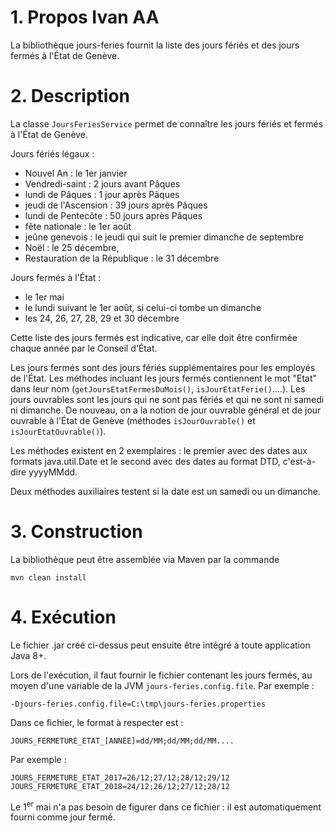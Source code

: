 # 1. Propos Ivan AA

La bibliothèque jours-feries fournit la liste des jours fériés et des jours fermés à l'État de Genève.

# 2. Description

La classe ``JoursFeriesService`` permet de connaître les jours fériés et fermés à l'État de Genève.

Jours fériés légaux :
- Nouvel An : le 1er janvier
- Vendredi-saint : 2 jours avant Pâques
- lundi de Pâques : 1 jour après Pâques
- jeudi de l'Ascension : 39 jours après Pâques
- lundi de Pentecôte : 50 jours après Pâques
- fête nationale : le 1er août
- jeûne genevois : le jeudi qui suit le premier dimanche de septembre
- Noël : le 25 décembre,
- Restauration de la République : le 31 décembre

Jours fermés à l'État :
- le 1er mai
- le lundi suivant le 1er août, si celui-ci tombe un dimanche
- les 24, 26, 27, 28, 29 et 30 décembre

Cette liste des jours fermés est indicative, car elle doit être confirmée chaque année par le Conseil d'État.

Les jours fermés sont des jours fériés supplémentaires pour les employés de l'État.
Les méthodes incluant les jours fermés contiennent le mot "Etat" dans leur nom (``getJoursEtatFermesDuMois()``, 
``isJourEtatFerie()``....).
Les jours ouvrables sont les jours qui ne sont pas fériés et qui ne sont ni samedi ni dimanche. De nouveau, 
on a la notion de jour ouvrable général et de jour ouvrable à l'État de Genève (méthodes ``isJourOuvrable()`` et
``isJourEtatOuvrable()``).

Les méthodes existent en 2 exemplaires : le premier avec des dates aux formats java.util.Date et le second
avec des dates au format DTD, c'est-à-dire yyyyMMdd.

Deux méthodes auxiliaires testent si la date est un samedi ou un dimanche.

# 3. Construction

La bibliothèque peut être assemblée via Maven par la commande

```mvn clean install```

# 4. Exécution

Le fichier .jar créé ci-dessus peut ensuite être intégré à toute application Java 8+.

Lors de l'exécution, il faut fournir le fichier contenant les jours fermés, au moyen d'une variable de la JVM 
``jours-feries.config.file``. Par exemple :
```
-Djours-feries.config.file=C:\tmp\jours-feries.properties
```

Dans ce fichier, le format à respecter est :
```
JOURS_FERMETURE_ETAT_[ANNÉE]=dd/MM;dd/MM;dd/MM....
```

Par exemple :
```
JOURS_FERMETURE_ETAT_2017=26/12;27/12;28/12;29/12
JOURS_FERMETURE_ETAT_2018=24/12;26/12;27/12;28/12
```
Le 1<sup>er</sup> mai n'a pas besoin de figurer dans ce fichier : il est automatiquement fourni comme jour fermé.
